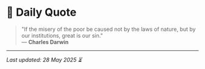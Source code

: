 # 📜 Daily Quote

> "If the misery of the poor be caused not by the laws of nature, but by our institutions, great is our sin."  
> — **Charles Darwin**

---

_Last updated: 28 May 2025 ⏳_
